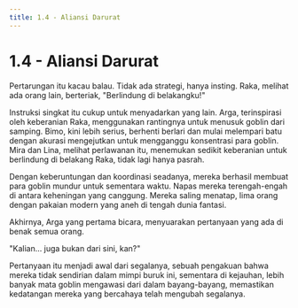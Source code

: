 ```yaml
---
title: 1.4 - Aliansi Darurat
---
```

# 1.4 - Aliansi Darurat

Pertarungan itu kacau balau. Tidak ada strategi, hanya insting. Raka, melihat ada orang lain, berteriak, "Berlindung di belakangku!"

Instruksi singkat itu cukup untuk menyadarkan yang lain. Arga, terinspirasi oleh keberanian Raka, menggunakan rantingnya untuk menusuk goblin dari samping. Bimo, kini lebih serius, berhenti berlari dan mulai melempari batu dengan akurasi mengejutkan untuk mengganggu konsentrasi para goblin. Mira dan Lina, melihat perlawanan itu, menemukan sedikit keberanian untuk berlindung di belakang Raka, tidak lagi hanya pasrah.

Dengan keberuntungan dan koordinasi seadanya, mereka berhasil membuat para goblin mundur untuk sementara waktu. Napas mereka terengah-engah di antara keheningan yang canggung. Mereka saling menatap, lima orang dengan pakaian modern yang aneh di tengah dunia fantasi.

Akhirnya, Arga yang pertama bicara, menyuarakan pertanyaan yang ada di benak semua orang. 

"Kalian... juga bukan dari sini, kan?"

Pertanyaan itu menjadi awal dari segalanya, sebuah pengakuan bahwa mereka tidak sendirian dalam mimpi buruk ini, sementara di kejauhan, lebih banyak mata goblin mengawasi dari dalam bayang-bayang, memastikan kedatangan mereka yang bercahaya telah mengubah segalanya.
